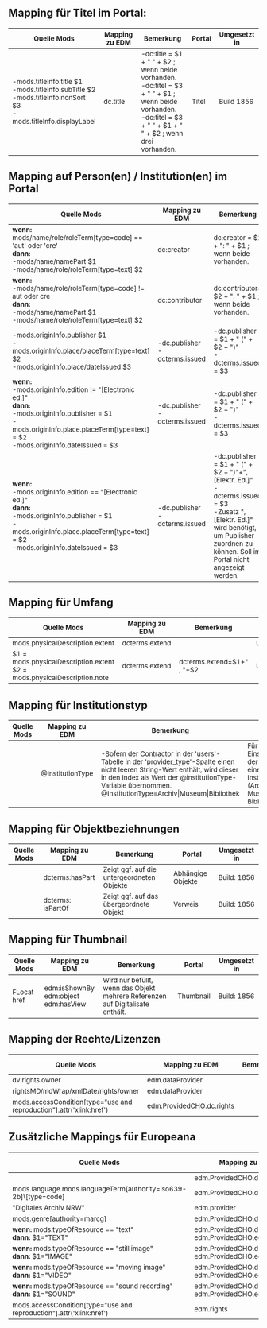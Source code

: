 

## Mapping für Titel im Portal:

<table><thead><tr>
<th><sub>Quelle Mods</sub></th>
<th><sub>Mapping zu EDM</sub></th>
<th><sub>Bemerkung</sub></th>
<th><sub>Portal</sub></th>
<th><sub>Umgesetzt in</sub></th>
</tr></thead><tbody><tr>
<td><sub> -mods.titleInfo.title $1<br>
-mods.titleInfo.subTitle $2<br>
-mods.titleInfo.nonSort $3<br>
-mods.titleInfo.displayLabel</sub></td>
<td><sub>dc.title</sub></td>
<td><sub>
-dc:title = $1 + " " + $2  ; wenn beide vorhanden.<br>
-dc:titel = $3 + " " + $1  ; wenn beide vorhanden.<br>
-dc:titel = $3 + " " + $1 + " " + $2  ; wenn drei vorhanden.<br></sub></td>
<td><sub>Titel</sub></td>
<td><sub>Build 1856</sub></td>
</tr></tbody></table>



## Mapping auf Person(en) / Institution(en) im Portal
<table><thead><tr>
<th><sub>Quelle Mods</sub></th>
<th><sub>Mapping zu EDM</sub></th>
<th><sub>Bemerkung</sub></th>
<th><sub>Portal</sub></th>
<th><sub>Umgesetzt in</sub></th>
</tr></thead><tbody><tr>
<td><sub>
<b>wenn:</b> <br>
  mods/name/role/roleTerm[type=code] == 'aut' oder 'cre'<br>
<b>dann:</b> <br>
  -mods/name/namePart $1 <br>
  -mods/name/role/roleTerm[type=text] $2</sub></td>
<td><sub>dc:creator</sub></td>
<td><sub>dc:creator = $2 + ": " + $1 ; wenn beide vorhanden.</sub></td>
<td><sub>Person</sub></td>
<td><sub>Build 1856</sub></td>
</tr>
<tr>
<td><sub>
<b>wenn:</b> <br>
 -mods/name/role/roleTerm[type=code] != aut oder cre<br>
<b>dann:</b> <br>
  -mods/name/namePart $1 <br>
  -mods/name/role/roleTerm[type=text] $2</sub></td>
<td><sub>dc:contributor</sub></td>
<td><sub>dc:contributor= $2 + ": " + $1 ; wenn beide vorhanden.</sub></td>
<td><sub>Person</sub></td>
<td><sub>Build 1856</sub></td>
</tr>
<tr>
<td><sub>
  -mods.originInfo.publisher $1 <br>
  -mods.originInfo.place/placeTerm[type=text] $2<br>
  -mods.originInfo.place/dateIssued $3</sub></td>
<td><sub>-dc.publisher <br>
-dcterms.issued</sub></td>
<td><sub>-dc.publisher = $1 + " (" + $2 + ")"<br>
-dcterms.issued = $3</sub></td>
<td><sub>Verlag</sub></td>
<td><sub>Build 1856</sub></td>
</tr>
<tr>
<td><sub>
<b>wenn:</b> <br>
 -mods.originInfo.edition != "[Electronic ed.]"<br>
<b>dann:</b> <br>
 -mods.originInfo.publisher = $1<br>
-mods.originInfo.place.placeTerm[type=text] = $2<br>
-mods.originInfo.dateIssued = $3</sub></td></sub></td>
<td><sub>-dc.publisher<br>
-dcterms.issued </sub></td>
<td><sub>-dc.publisher = $1 + " (" + $2 + ")"<br>
-dcterms.issued = $3</sub></td>
<td><sub>Verlag</sub></td>
<td><sub>Vorschlag</sub></td>
</tr>
<tr>
<td><sub>
<b>wenn:</b> <br>
 -mods.originInfo.edition == "[Electronic ed.]"<br>
<b>dann:</b> <br>
 -mods.originInfo.publisher = $1<br>
-mods.originInfo.place.placeTerm[type=text] = $2<br>
-mods.originInfo.dateIssued = $3</sub></td></sub></td>
<td><sub>-dc.publisher<br>
-dcterms.issued</sub></td>
<td><sub>-dc.publisher = $1 + " (" + $2 + ")"+", [Elektr. Ed.]"<br>
-dcterms.issued = $3<br>
-Zusatz ", [Elektr. Ed.]" wird benötigt, um Publisher <br> zuordnen zu können. Soll im Portal nicht angezeigt werden.</sub></td>
<td><sub>Verlag</sub></td>
<td><sub>Vorschlag</sub></td>
</tr>
</tbody></table>

## Mapping für Umfang
<table><thead><tr>
<th><sub>Quelle Mods</sub></th>
<th><sub>Mapping zu EDM</sub></th>
<th><sub>Bemerkung</sub></th>
<th><sub>Portal</sub></th>
<th><sub>Umgesetzt in</sub></th>
</tr></thead><tbody>
<tr>
<td><sub>
mods.physicalDescription.extent </sub></td>
<td><sub>dcterms.extend</sub></td>
<td><sub></sub></td>
<td><sub>Umfang</sub></td>
<td><sub>Build 1888</sub></td>
</tr>
<tr>
<td><sub>
$1 = mods.physicalDescription.extent <br>
$2 = mods.physicalDescription.note</sub></td>
<td><sub>dcterms.extend</sub></td>
<td><sub>dcterms.extend=$1+" , "+$2</sub></td>
<td><sub>Umfang</sub></td>
<td><sub></sub></td>
</tr></tbody></table>

## Mapping für Institutionstyp
<table><thead><tr>
<th><sub>Quelle Mods</sub></th>
<th><sub>Mapping zu EDM</sub></th>
<th><sub>Bemerkung</sub></th>
<th><sub>Portal</sub></th>
<th><sub>Umgesetzt in</sub></th>
</tr></thead><tbody><tr>
<td><sub>
</sub></td>
<td><sub>@InstitutionType
</sub></td>
<td><sub>-Sofern der Contractor in der 'users'-Tabelle in der  
'provider_type'-Spalte einen nicht leeren String-Wert enthält, wird dieser in den Index als Wert der @institutionType-Variable übernommen.<br>
@InstitutionType=Archiv|Museum|Bibliothek</sub></td>
<td><sub>Für die Einschränkung der Suche auf einen Institutionstyp (Archiv, Museum, Bibliothek ...)</sub></td>
<td><sub>Build: 1954</sub></td>
</tr>
</tbody></table>


## Mapping für Objektbeziehnungen
<table><thead><tr>
<th><sub>Quelle Mods</sub></th>
<th><sub>Mapping zu EDM</sub></th>
<th><sub>Bemerkung</sub></th>
<th><sub>Portal</sub></th>
<th><sub>Umgesetzt in</sub></th>
</tr></thead><tbody><tr>
<td><sub>
</sub></td>
<td><sub>dcterms:hasPart
</sub></td>
<td><sub>Zeigt ggf. auf die untergeordneten Objekte</sub></td>
<td><sub>Abhängige Objekte</sub></td>
<td><sub>Build: 1856</sub></td>
</tr>
<tr>
<td><sub>
</sub></td>
<td><sub>dcterms: isPartOf
</sub></td>
<td><sub>Zeigt ggf. auf das übergeordnete Objekt</sub></td>
<td><sub>Verweis</sub></td>
<td><sub>Build: 1856</sub></td>
</tr>
</tbody></table>

## Mapping für Thumbnail
<table><thead><tr>
<th><sub>Quelle Mods</sub></th>
<th><sub>Mapping zu EDM</sub></th>
<th><sub>Bemerkung</sub></th>
<th><sub>Portal</sub></th>
<th><sub>Umgesetzt in</sub></th>
</tr></thead><tbody><tr>
<td><sub>FLocat href
</sub></td>
<td><sub>edm:isShownBy  <br>
edm:object  <br>
edm:hasView
</sub></td>
<td><sub>Wird nur befüllt, wenn das Objekt mehrere Referenzen auf Digitalisate enthält.</sub></td>
<td><sub>Thumbnail</sub></td>
<td><sub>Build: 1856</sub></td>
</tr>

</tbody></table>

## Mapping der Rechte/Lizenzen
<table><thead><tr>
<th><sub>Quelle Mods</sub></th>
<th><sub>Mapping zu EDM</sub></th>
<th><sub>Bemerkung</sub></th>
<th><sub>Portal</sub></th>
<th><sub>Umgesetzt in</sub></th>
</tr></thead><tbody><tr>
<td><sub>
dv.rights.owner </sub></td>
<td><sub>edm.dataProvider </sub></td>
<td><sub></sub></td>
<td><sub></sub></td>
<td><sub> </sub></td>
</tr>
<tr>
<td><sub>
rightsMD/mdWrap/xmlDate/rights/owner </sub></td>
<td><sub>edm.dataProvider </sub></td>
<td><sub></sub></td>
<td><sub></sub></td>
<td><sub>Build 1856</sub></td>
</tr>
<tr>
<td><sub>
mods.accessCondition[type="use and reproduction"].attr('xlink:href') </sub></td>
<td><sub>edm.ProvidedCHO.dc.rights  </sub></td>
<td><sub></sub></td>
<td><sub>Nutzungsrechte</sub></td>
<td><sub>Build 1916</sub></td>
</tr>

</tbody></table>

## Zusätzliche Mappings für Europeana
<table><thead><tr>
<th><sub>Quelle Mods</sub></th>
<th><sub>Mapping zu EDM</sub></th>
<th><sub>Bemerkung</sub></th>
<th><sub>Portal</sub></th>
<th><sub>Umgesetzt in</sub></th>
</tr></thead><tbody><tr>
<td><sub> </sub></td>
<td><sub>edm.ProvidedCHO.dc.description</sub></td>
<td><sub></sub></td>
<td><sub></sub></td>
<td><sub></sub></td>
</tr><tr>
<td><sub>
mods.language.mods.languageTerm[authority=iso639-2b]\[type=code] </sub></td>
<td><sub>edm.ProvidedCHO.dc.language</sub></td>
<td><sub></sub></td>
<td><sub></sub></td>
<td><sub></sub></td>
</tr>
<tr>
<td><sub>
"Digitales Archiv NRW" </sub></td>
<td><sub> edm.provider</sub></td>
<td><sub></sub></td>
<td><sub></sub></td>
<td><sub></sub></td>
</tr><tr>
<td><sub>
mods.genre[authority=marcg] </sub></td>
<td><sub> edm.ProvidedCHO.dc.type</sub></td>
<td><sub></sub></td>
<td><sub></sub></td>
<td><sub></sub></td>
</tr>
<tr>
<td><sub>
<b>wenn:</b>
mods.typeOfResource == "text"  <br>
<b>dann:</b> $1="TEXT"<br>
</sub></td>
<td><sub>edm.ProvidedCHO.dc.type =$1 <br> edm.ProvidedCHO.edm.type =$1</sub></td>
<td><sub></sub></td>
<td><sub></sub></td>
<td><sub></sub></td>
</tr>
<tr>
<td><sub>
<b>wenn:</b>
mods.typeOfResource == "still image"  <br>
<b>dann:</b> $1="IMAGE"<br>
</sub></td>
<td><sub>edm.ProvidedCHO.dc.type =$1 <br> edm.ProvidedCHO.edm.type =$1</sub></td>
<td><sub></sub></td>
<td><sub></sub></td>
<td><sub></sub></td>
</tr>
<tr>
<td><sub>
<b>wenn:</b>
mods.typeOfResource == "moving image"  <br>
<b>dann:</b> $1="VIDEO"<br>
</sub></td>
<td><sub>edm.ProvidedCHO.dc.type =$1 <br> edm.ProvidedCHO.edm.type =$1</sub></td>
<td><sub></sub></td>
<td><sub></sub></td>
<td><sub></sub></td>
</tr>
<tr>
<td><sub>
<b>wenn:</b>
mods.typeOfResource == "sound recording"  <br>
<b>dann:</b> $1="SOUND"<br>
</sub></td>
<td><sub>edm.ProvidedCHO.dc.type =$1 <br> edm.ProvidedCHO.edm.type =$1</sub></td>
<td><sub></sub></td>
<td><sub></sub></td>
<td><sub></sub></td>
</tr>
<tr>
<td><sub>
mods.accessCondition[type="use and reproduction"].attr('xlink:href') </sub></td>
<td><sub>edm.rights  </sub></td>
<td><sub></sub></td>
<td><sub>Nutzungsrechte</sub></td>
<td><sub></sub></td>
</tr>
</tbody></table>

